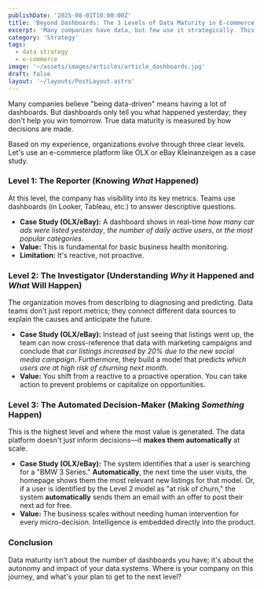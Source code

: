 ```yaml
---
publishDate: '2025-08-01T10:00:00Z'
title: 'Beyond Dashboards: The 3 Levels of Data Maturity in E-commerce'
excerpt: 'Many companies have data, but few use it strategically. This simple 3-level framework helps you diagnose where your company stands and chart a path to turning data into automated, growth-driving decisions.'
category: 'Strategy'
tags:
  - data strategy
  - e-commerce
image: '~/assets/images/articles/article_dashboards.jpg'
draft: false
layout: '~/layouts/PostLayout.astro'
---
```


Many companies believe "being data-driven" means having a lot of dashboards. But dashboards only tell you what happened yesterday; they don't help you win tomorrow. True data maturity is measured by how decisions are made.

Based on my experience, organizations evolve through three clear levels. Let's use an e-commerce platform like OLX or eBay Kleinanzeigen as a case study.

### Level 1: The Reporter (Knowing *What* Happened)

At this level, the company has visibility into its key metrics. Teams use dashboards (in Looker, Tableau, etc.) to answer descriptive questions.

* **Case Study (OLX/eBay):** A dashboard shows in real-time *how many car ads were listed yesterday*, *the number of daily active users*, or *the most popular categories*.
* **Value:** This is fundamental for basic business health monitoring.
* **Limitation:** It's reactive, not proactive.

### Level 2: The Investigator (Understanding *Why* it Happened and *What* Will Happen)

The organization moves from describing to diagnosing and predicting. Data teams don't just report metrics; they connect different data sources to explain the causes and anticipate the future.

* **Case Study (OLX/eBay):** Instead of just seeing that listings went up, the team can now cross-reference that data with marketing campaigns and conclude that *car listings increased by 20% due to the new social media campaign*. Furthermore, they build a model that predicts *which users are at high risk of churning next month*.
* **Value:** You shift from a reactive to a proactive operation. You can take action to prevent problems or capitalize on opportunities.

### Level 3: The Automated Decision-Maker (Making *Something* Happen)

This is the highest level and where the most value is generated. The data platform doesn't just inform decisions—it **makes them automatically** at scale.

* **Case Study (OLX/eBay):** The system identifies that a user is searching for a "BMW 3 Series." **Automatically**, the next time the user visits, the homepage shows them the most relevant new listings for that model. Or, if a user is identified by the Level 2 model as "at risk of churn," the system **automatically** sends them an email with an offer to post their next ad for free.
* **Value:** The business scales without needing human intervention for every micro-decision. Intelligence is embedded directly into the product.

### Conclusion
Data maturity isn't about the number of dashboards you have; it's about the autonomy and impact of your data systems. Where is your company on this journey, and what's your plan to get to the next level?